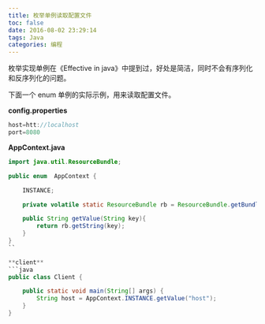 ```yaml
---
title: 枚举单例读取配置文件
toc: false
date: 2016-08-02 23:29:14
tags: Java
categories: 编程
---
```


枚举实现单例在《Effective in java》中提到过，好处是简洁，同时不会有序列化和反序列化的问题。
<!--more-->
下面一个 enum 单例的实际示例，用来读取配置文件。

**config.properties**
```java
host=htt://localhost
port=8080
```

**AppContext.java**
```java
import java.util.ResourceBundle;

public enum  AppContext {

    INSTANCE;

    private volatile static ResourceBundle rb = ResourceBundle.getBundle("config");

    public String getValue(String key){
        return rb.getString(key);
    }
}
``

**client**
```java
public class Client {

    public static void main(String[] args) {
        String host = AppContext.INSTANCE.getValue("host");
    }
}
```
